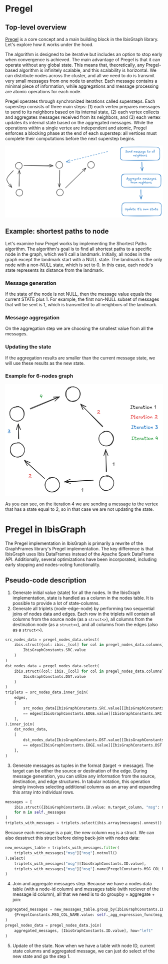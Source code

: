 # Pregel

## Top-level overview

[Pregel](https://research.google/pubs/pregel-a-system-for-large-scale-graph-processing/) is a core concept and a main building block in the IbisGraph library. Let's explore how it works under the hood.

The algorithm is designed to be iterative but includes an option to stop early when convergence is achieved. The main advantage of Pregel is that it can operate without any global state. This means that, theoretically, any Pregel-based algorithm is infinitely scalable, and this scalability is horizontal. We can distribute nodes across the cluster, and all we need to do is transmit very small messages from one node to another. Each message contains a minimal piece of information, while aggregations and message processing are atomic operations for each node.

Pregel operates through synchronized iterations called supersteps. Each superstep consists of three main steps: (1) each vertex prepares messages to send to its neighbors based on its internal state, (2) each vertex collects and aggregates messages received from its neighbors, and (3) each vertex updates its internal state based on the aggregated messages. While the operations within a single vertex are independent and atomic, Pregel enforces a blocking phase at the end of each superstep: all vertices must complete their computations before the next superstep begins.

![A very simple illustration of the Pregel idea.](../static/pregel.png)

## Example: shortest paths to node

Let's examine how Pregel works by implementing the Shortest Paths algorithm. The algorithm's goal is to find all shortest paths to a specific node in the graph, which we'll call a landmark. Initially, all nodes in the graph except the landmark start with a NULL state. The landmark is the only node with a non-NULL state, which is set to 0. In this case, each node's state represents its distance from the landmark.

### Message generation

If the state of the node is not NULL, then the message value equals the current STATE plus 1. For example, the first non-NULL subset of messages that will be sent is 1, which is transmitted to all neighbors of the landmark.

### Message aggregation

On the aggregation step we are choosing the smallest value from all the messages.

### Updating the state

If the aggregation results are smaller than the current message state, we will use these results as the new state.

### Example for 6-nodes graph

![Simple example of Shortest Paths with Pregel](../static/pregel-sp.png)

As you can see, on the iteration 4 we are sending a message to the vertex that has a state equal to 2, so in that case we are not updating the state.

# Pregel in IbisGraph

The Pregel implementation in IbisGraph is primarily a rewrite of the GraphFrames library's Pregel implementation. The key difference is that IbisGraph uses Ibis DataFrames instead of the Apache Spark DataFrame API. Additionally, several optimizations have been incorporated, including early stopping and nodes-voting functionality.

## Pseudo-code description

1. Generate initial value (state) for all the nodes. In the IbisGraph implementation, state is handled as a column in the nodes table. It is possible to provide a lot of state-columns.
2. Generate all triplets (node-edge-node) by performing two sequential joins of nodes data and edges. Each row in the triplets will contain all columns from the source node (as a `struct<>`), all columns from the destination node (as a `struct<>`), and all columns from the edges (also as a `struct<>`).

```python
src_nodes_data = pregel_nodes_data.select(
    ibis.struct({col: ibis._[col] for col in pregel_nodes_data.columns}).name(
        IbisGraphConstants.SRC.value
    )
)
dst_nodes_data = pregel_nodes_data.select(
    ibis.struct({col: ibis._[col] for col in pregel_nodes_data.columns}).name(
        IbisGraphConstants.DST.value
    )
)
triplets = src_nodes_data.inner_join(
    edges,
    [
        src_nodes_data[IbisGraphConstants.SRC.value][IbisGraphConstants.ID.value]
        == edges[IbisGraphConstants.EDGE.value][IbisGraphConstants.SRC.value]
    ],
).inner_join(
    dst_nodes_data,
    [
        dst_nodes_data[IbisGraphConstants.DST.value][IbisGraphConstants.ID.value]
        == edges[IbisGraphConstants.EDGE.value][IbisGraphConstants.DST.value]
    ],
)
```

3. Generate messages as tuples in the format (target -> message). The target can be either the source or destination of the edge. During message generation, you can utilize any information from the source, destination, and edge structures. In tabular notation, this operation simply involves selecting additional columns as an array and expanding this array into individual rows.

```python
messages = [
    ibis.struct({IbisGraphConstants.ID.value: m.target_column, "msg": m.msg_expr})
    for m in self._messages
]
triplets_with_messages = triplets.select(ibis.array(messages).unnest().name("msg"))
```

Because each message is a pair, the new column `msg` is a struct. We can also desstruct this struct before doing back-join with nodes data:

```python
new_messages_table = triplets_with_messages.filter(
    triplets_with_messages["msg"]["msg"].notnull()
).select(
    triplets_with_messages["msg"][IbisGraphConstants.ID.value],
    triplets_with_messages["msg"]["msg"].name(PregelConstants.MSG_COL_NAME.value),
)
```

4. Join and aggregate messages step. Because we have a nodes data table (with a node-id column) and messages table (with reciever of the message id column), all that we need is to do groupby + aggregate + join:

```python
aggregated_messages = new_messages_table.group_by(IbisGraphConstants.ID.value).agg(
    {PregelConstants.MSG_COL_NAME.value: self._agg_expression_func(msg_col)}
)
pregel_nodes_data = pregel_nodes_data.join(
    aggregated_messages, [IbisGraphConstants.ID.value], how="left"
)
```

5. Update of the state. Now when we have a table with node ID, current state columns and aggregated message, we can just do select of the new state and go the step 1.



